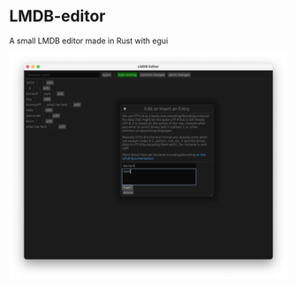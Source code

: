 # LMDB-editor
A small LMDB editor made in Rust with egui

![Editing a basic database](assets/screenshot.png)